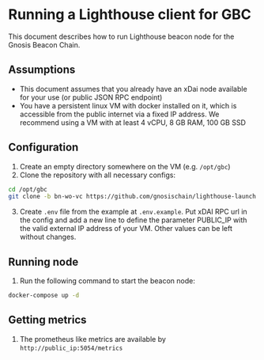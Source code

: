 # Running a Lighthouse client for GBC

This document describes how to run Lighthouse beacon node for the Gnosis Beacon Chain.

## Assumptions
* This document assumes that you already have an xDai node available for your use (or public JSON RPC endpoint)
* You have a persistent linux VM with docker installed on it, which is accessible from the public internet via a fixed IP address. We recommend using a VM with at least 4 vCPU, 8 GB RAM, 100 GB SSD

## Configuration
1) Create an empty directory somewhere on the VM (e.g. `/opt/gbc`)
2) Clone the repository with all necessary configs:
```bash
cd /opt/gbc
git clone -b bn-wo-vc https://github.com/gnosischain/lighthouse-launch .
```
3) Create `.env` file from the example at `.env.example`. Put xDAI RPC url in the config and add a new line to define the parameter PUBLIC_IP with the valid external IP address of your VM. Other values can be left without changes.

## Running node
1) Run the following command to start the beacon node:
```bash
docker-compose up -d
```

## Getting metrics
1) The prometheus like metrics are available by `http://public_ip:5054/metrics`
